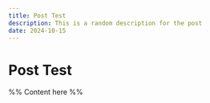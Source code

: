 ```yaml
---
title: Post Test
description: This is a random description for the post
date: 2024-10-15
---
```

# Post Test

%% Content here %%
